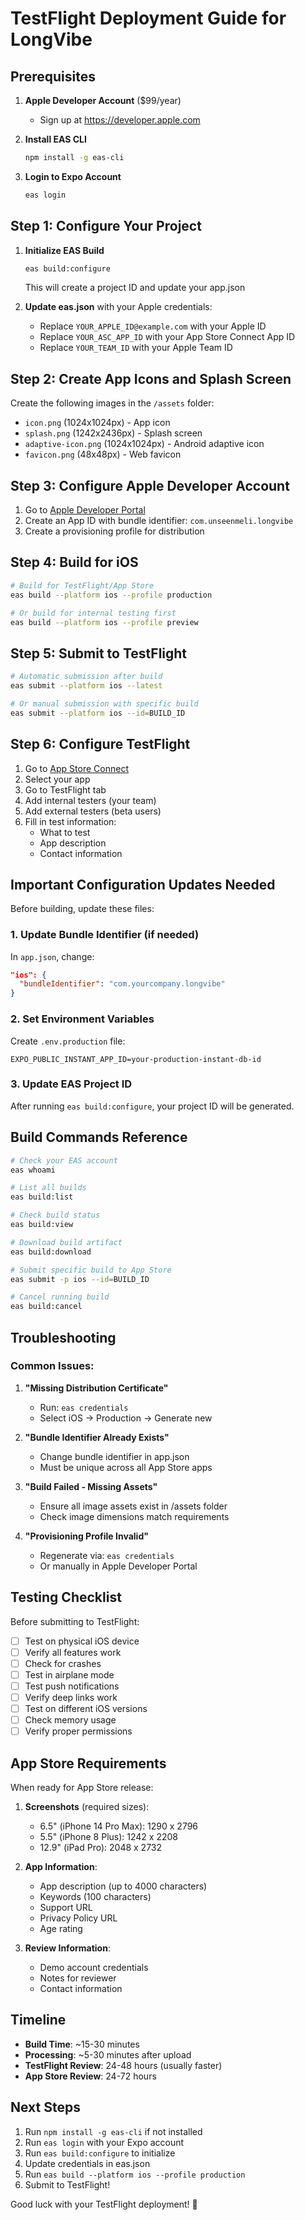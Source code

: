 # TestFlight Deployment Guide for LongVibe

## Prerequisites

1. **Apple Developer Account** ($99/year)
   - Sign up at https://developer.apple.com

2. **Install EAS CLI**
   ```bash
   npm install -g eas-cli
   ```

3. **Login to Expo Account**
   ```bash
   eas login
   ```

## Step 1: Configure Your Project

1. **Initialize EAS Build**
   ```bash
   eas build:configure
   ```
   This will create a project ID and update your app.json

2. **Update eas.json** with your Apple credentials:
   - Replace `YOUR_APPLE_ID@example.com` with your Apple ID
   - Replace `YOUR_ASC_APP_ID` with your App Store Connect App ID
   - Replace `YOUR_TEAM_ID` with your Apple Team ID

## Step 2: Create App Icons and Splash Screen

Create the following images in the `/assets` folder:
- `icon.png` (1024x1024px) - App icon
- `splash.png` (1242x2436px) - Splash screen
- `adaptive-icon.png` (1024x1024px) - Android adaptive icon
- `favicon.png` (48x48px) - Web favicon

## Step 3: Configure Apple Developer Account

1. Go to [Apple Developer Portal](https://developer.apple.com)
2. Create an App ID with bundle identifier: `com.unseenmeli.longvibe`
3. Create a provisioning profile for distribution

## Step 4: Build for iOS

```bash
# Build for TestFlight/App Store
eas build --platform ios --profile production

# Or build for internal testing first
eas build --platform ios --profile preview
```

## Step 5: Submit to TestFlight

```bash
# Automatic submission after build
eas submit --platform ios --latest

# Or manual submission with specific build
eas submit --platform ios --id=BUILD_ID
```

## Step 6: Configure TestFlight

1. Go to [App Store Connect](https://appstoreconnect.apple.com)
2. Select your app
3. Go to TestFlight tab
4. Add internal testers (your team)
5. Add external testers (beta users)
6. Fill in test information:
   - What to test
   - App description
   - Contact information

## Important Configuration Updates Needed

Before building, update these files:

### 1. Update Bundle Identifier (if needed)
In `app.json`, change:
```json
"ios": {
  "bundleIdentifier": "com.yourcompany.longvibe"
}
```

### 2. Set Environment Variables
Create `.env.production` file:
```
EXPO_PUBLIC_INSTANT_APP_ID=your-production-instant-db-id
```

### 3. Update EAS Project ID
After running `eas build:configure`, your project ID will be generated.

## Build Commands Reference

```bash
# Check your EAS account
eas whoami

# List all builds
eas build:list

# Check build status
eas build:view

# Download build artifact
eas build:download

# Submit specific build to App Store
eas submit -p ios --id=BUILD_ID

# Cancel running build
eas build:cancel
```

## Troubleshooting

### Common Issues:

1. **"Missing Distribution Certificate"**
   - Run: `eas credentials`
   - Select iOS → Production → Generate new

2. **"Bundle Identifier Already Exists"**
   - Change bundle identifier in app.json
   - Must be unique across all App Store apps

3. **"Build Failed - Missing Assets"**
   - Ensure all image assets exist in /assets folder
   - Check image dimensions match requirements

4. **"Provisioning Profile Invalid"**
   - Regenerate via: `eas credentials`
   - Or manually in Apple Developer Portal

## Testing Checklist

Before submitting to TestFlight:

- [ ] Test on physical iOS device
- [ ] Verify all features work
- [ ] Check for crashes
- [ ] Test in airplane mode
- [ ] Test push notifications
- [ ] Verify deep links work
- [ ] Test on different iOS versions
- [ ] Check memory usage
- [ ] Verify proper permissions

## App Store Requirements

When ready for App Store release:

1. **Screenshots** (required sizes):
   - 6.5" (iPhone 14 Pro Max): 1290 x 2796
   - 5.5" (iPhone 8 Plus): 1242 x 2208
   - 12.9" (iPad Pro): 2048 x 2732

2. **App Information**:
   - App description (up to 4000 characters)
   - Keywords (100 characters)
   - Support URL
   - Privacy Policy URL
   - Age rating

3. **Review Information**:
   - Demo account credentials
   - Notes for reviewer
   - Contact information

## Timeline

- **Build Time**: ~15-30 minutes
- **Processing**: ~5-30 minutes after upload
- **TestFlight Review**: 24-48 hours (usually faster)
- **App Store Review**: 24-72 hours

## Next Steps

1. Run `npm install -g eas-cli` if not installed
2. Run `eas login` with your Expo account
3. Run `eas build:configure` to initialize
4. Update credentials in eas.json
5. Run `eas build --platform ios --profile production`
6. Submit to TestFlight!

Good luck with your TestFlight deployment! 🚀